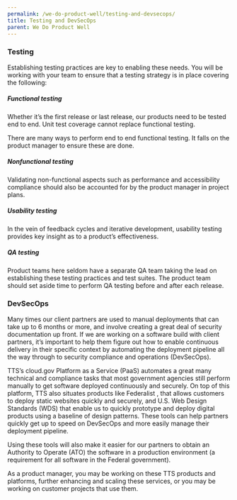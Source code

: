 ```yaml
---
permalink: /we-do-product-well/testing-and-devsecops/
title: Testing and DevSecOps
parent: We Do Product Well
---
```

### Testing
Establishing testing practices are key to enabling these needs. You will be working with your team to ensure that a testing strategy is in place covering the following:

##### Functional testing
Whether it’s the first release or last release, our products need to be tested end to end.  Unit test coverage cannot replace functional testing.  

There are many ways to perform end to end functional testing. It falls on the product manager to ensure these are done.

##### Nonfunctional testing
Validating non-functional aspects such as performance and accessibility compliance should also be accounted for by the product manager in project plans.

##### Usability testing
In the vein of feedback cycles and iterative development, usability testing provides key insight as to a product’s effectiveness.

##### QA testing
Product teams here seldom have a separate QA team taking the lead on establishing these testing practices and test suites. The product team should set aside time to perform QA testing before and after each release.

### DevSecOps
Many times our client partners are used to manual deployments that can take up to 6 months or more, and involve creating a great deal of security documentation up front. If we are working on a software build with client partners, it’s important to help them figure out how to enable continuous delivery in their specific context by automating the deployment pipeline all the way through to security compliance and operations (DevSecOps).

TTS’s cloud.gov Platform as a Service (PaaS) automates a great many technical and compliance tasks that most government agencies still perform manually to get software deployed continuously and securely. On top of this platform, TTS also situates products like Federalist , that allows customers to deploy static websites quickly and securely, and U.S. Web Design Standards (WDS) that enable us to quickly prototype and deploy digital products using a baseline of design patterns. These tools can help partners quickly get up to speed on DevSecOps and more easily manage their deployment pipeline.

Using these tools will also make it easier for our partners to obtain an Authority to Operate (ATO) the software in a production environment (a requirement for all software in the Federal government).

As a product manager, you may be working on these TTS products and platforms, further enhancing and scaling these services, or you may be working on customer projects that use them.

